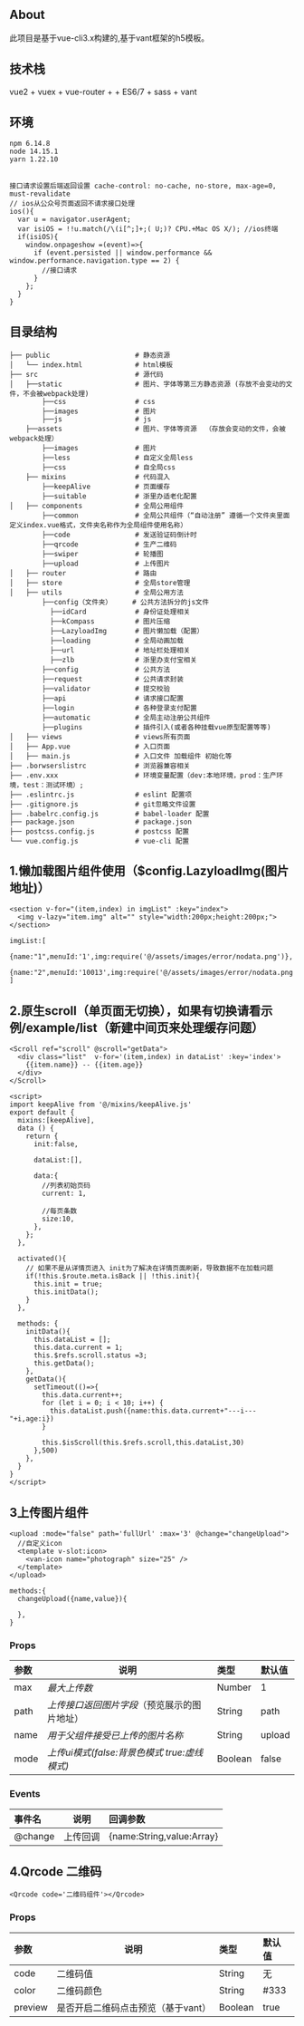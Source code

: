 ## About

此项目是基于vue-cli3.x构建的,基于vant框架的h5模板。
## 技术栈
vue2 + vuex + vue-router +  + ES6/7 + sass + vant

## 环境
```
npm 6.14.8
node 14.15.1
yarn 1.22.10
```

## 
```
接口请求设置后端返回设置 cache-control: no-cache, no-store, max-age=0, must-revalidate
// ios从公众号页面返回不请求接口处理
ios(){
  var u = navigator.userAgent;
  var isiOS = !!u.match(/\(i[^;]+;( U;)? CPU.+Mac OS X/); //ios终端
  if(isiOS){
    window.onpageshow =(event)=>{
      if (event.persisted || window.performance && window.performance.navigation.type == 2) {
        //接口请求
      }
    };
  }
}
```

## 目录结构
```
├── public                     # 静态资源
│   └── index.html             # html模板
├── src                        # 源代码
│   ├──static                  # 图片、字体等第三方静态资源 (存放不会变动的文件，不会被webpack处理)
        ├──css                 # css
        ├──images              # 图片
        ├──js                  # js
    ├──assets                  # 图片、字体等资源  （存放会变动的文件，会被webpack处理）
        ├──images              # 图片
        ├──less                # 自定义全局less
        ├──css                 # 自全局css
    ├── mixins                 # 代码混入
        ├──keepAlive           # 页面缓存
        ├──suitable            # 浙里办适老化配置
│   ├── components             # 全局公用组件
        ├──common              # 全局公共组件（“自动注册” 遵循一个文件夹里面定义index.vue格式，文件夹名称作为全局组件使用名称）
        ├──code                # 发送验证码倒计时
        ├──qrcode              # 生产二维码
        ├──swiper              # 轮播图
        ├──upload              # 上传图片
│   ├── router                 # 路由
│   ├── store                  # 全局store管理
│   ├── utils                  # 全局公用方法
        ├──config（文件夹）     # 公共方法拆分的js文件
          ├──idCard            # 身份证处理相关
          ├──kCompass          # 图片压缩
          ├──LazyloadImg       # 图片懒加载（配置）
          ├──loading           # 全局动画加载
          ├──url               # 地址栏处理相关
          ├──zlb               # 浙里办支付宝相关
        ├──config              # 公共方法
        ├──request             # 公共请求封装
        ├──validator           # 提交校验
        ├──api                 # 请求接口配置
        ├──login               # 各种登录支付配置
        ├──automatic           # 全局主动注册公共组件
        ├──plugins             # 插件引入(或者各种挂载vue原型配置等等)
│   ├── views                  # views所有页面
│   ├── App.vue                # 入口页面
│   ├── main.js                # 入口文件 加载组件 初始化等
├── .borwserslistrc            # 浏览器兼容相关
├── .env.xxx                   # 环境变量配置（dev:本地环境，prod：生产环境，test：测试环境）;
├── .eslintrc.js               # eslint 配置项
├── .gitignore.js              # git忽略文件设置
├── .babelrc.config.js         # babel-loader 配置
├── package.json               # package.json
├── postcss.config.js          # postcss 配置
└── vue.config.js              # vue-cli 配置
```
## 1.懒加载图片组件使用（$config.LazyloadImg(图片地址)）
```
<section v-for="(item,index) in imgList" :key="index">
  <img v-lazy="item.img" alt="" style="width:200px;height:200px;">
</section>

imgList:[
  {name:"1",menuId:'1',img:require('@/assets/images/error/nodata.png')},
  {name:"2",menuId:'10013',img:require('@/assets/images/error/nodata.png')},
]
```

## 2.原生scroll（单页面无切换），如果有切换请看示例/example/list（新建中间页来处理缓存问题）
```
<Scroll ref="scroll" @scroll="getData">
  <div class="list"  v-for='(item,index) in dataList' :key='index'>
    {{item.name}} -- {{item.age}}
  </div>
</Scroll>

<script>
import keepAlive from '@/mixins/keepAlive.js'
export default {
  mixins:[keepAlive],
  data () {
    return {
      init:false,

      dataList:[],

      data:{
        //列表初始页码
        current: 1,   

        //每页条数
        size:10,   
      },
    };
  },

  activated(){
    // 如果不是从详情页进入 init为了解决在详情页面刷新，导致数据不在加载问题
    if(!this.$route.meta.isBack || !this.init){
      this.init = true;
      this.initData();
    }
  },

  methods: {
    initData(){
      this.dataList = [];
      this.data.current = 1;
      this.$refs.scroll.status =3;
      this.getData();
    },
    getData(){
      setTimeout(()=>{
        this.data.current++;
        for (let i = 0; i < 10; i++) {
          this.dataList.push({name:this.data.current+"---i---"+i,age:i})
        }

        this.$isScroll(this.$refs.scroll,this.dataList,30)
      },500)
    },
  }
}
</script>
```
## 3上传图片组件
```
<upload :mode="false" path='fullUrl' :max='3' @change="changeUpload">
  //自定义icon
  <template v-slot:icon>
    <van-icon name="photograph" size="25" />
  </template>
</upload>

methods:{
  changeUpload({name,value}){
    
  },
}
```

### Props

| 参数 | 说明                                         | 类型   | 默认值 |
| :--- | -------------------------------------------- | :----- | :----- |
| max  | *最大上传数*                                 | Number | 1      |
| path | *上传接口返回图片字段*（预览展示的图片地址） | String | path   |
| name | *用于父组件接受已上传的图片名称*             | String | upload |
| mode | *上传ui模式(false:背景色模式 true:虚线模式)*             | Boolean | false |

### Events

| 事件名  | 说明     | 回调参数                  |
| :------ | -------- | :------------------------ |
| @change | 上传回调 | {name:String,value:Array} |

## 4.Qrcode 二维码
```
<Qrcode code='二维码组件'></Qrcode>
```
### Props
| 参数 | 说明                                         | 类型   | 默认值 |
| :--- | -------------------------------------------- | :----- | :----- |
| code  | 二维码值                                 | String |  无  |
| color | 二维码颜色 | String | #333 |
| preview | 是否开启二维码点击预览（基于vant） | Boolean | true |

